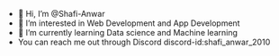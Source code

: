- 👋 Hi, I’m @Shafi-Anwar
- 👀 I’m interested in Web Development and App Development
- 🌱 I’m currently learning Data science and Machine learning 
- You can reach me out through Discord
discord-id:shafi_anwar_2010

